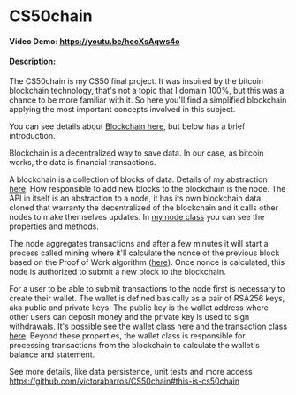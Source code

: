 # CS50chain
#### Video Demo:  https://youtu.be/hocXsAqws4o
#### Description:

The CS50chain is my CS50 final project.
It was inspired by the bitcoin blockchain technology, that's not a topic that I domain 100%, but this was a chance to be more familiar with it.
So here you'll find a simplified blockchain applying the most important concepts involved in this subject.

You can see details about [Blockchain here](https://www.investopedia.com/terms/b/blockchain.asp), but below has a brief introduction.

Blockchain is a decentralized way to save data. In our case, as bitcoin works, the data is financial transactions.

A blockchain is a collection of blocks of data. Details of my abstraction [here](./app/block.py).
How responsible to add new blocks to the blockchain is the node.
The API in itself is an abstraction to a node, it has its own blockchain data cloned that warranty the decentralized of the blockchain and it calls other nodes to make themselves updates. In [my node class](./app/node.py) you can see the properties and methods.

The node aggregates transactions and after a few minutes it will start a process called mining where it'll calculate the nonce of the previous block based on the Proof of Work algorithm ([here](./app/block.py)). Once nonce is calculated, this node is authorized to submit a new block to the blockchain.

For a user to be able to submit transactions to the node first is necessary to create their wallet. The wallet is defined basically as a pair of RSA256 keys, aka public and private keys. The public key is the wallet address where other users can deposit money and the private key is used to sign withdrawals. It's possible see the wallet class [here](./app/wallet.py) and the transaction class [here](./app/transaction.py). Beyond these properties, the wallet class is responsible for processing transactions from the blockchain to calculate the wallet's balance and statement.

See more details, like data persistence, unit tests and more access https://github.com/victorabarros/CS50chain#this-is-cs50chain
